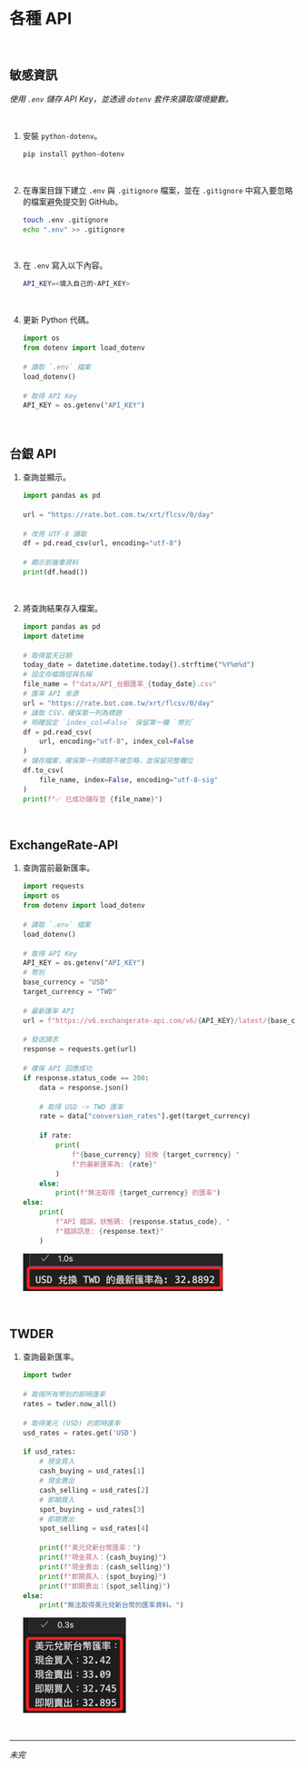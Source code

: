 # 各種 API

<br>

## 敏感資訊

_使用 `.env` 儲存 API Key，並透過 `dotenv` 套件來讀取環境變數。_

<br>

1. 安裝 `python-dotenv`。

    ```bash
    pip install python-dotenv
    ```

<br>

2. 在專案目錄下建立 `.env` 與 `.gitignore` 檔案，並在 `.gitignore` 中寫入要忽略的檔案避免提交到 GitHub。

    ```bash
    touch .env .gitignore
    echo ".env" >> .gitignore
    ```

<br>

3. 在 `.env` 寫入以下內容。

    ```bash
    API_KEY=<填入自己的-API_KEY>
    ```

<br>

4. 更新 Python 代碼。

    ```python
    import os
    from dotenv import load_dotenv

    # 讀取 `.env` 檔案
    load_dotenv()

    # 取得 API Key
    API_KEY = os.getenv("API_KEY")
    ```

<br>

## 台銀 API

1. 查詢並顯示。

    ```python
    import pandas as pd

    url = "https://rate.bot.com.tw/xrt/flcsv/0/day"

    # 改用 UTF-8 讀取
    df = pd.read_csv(url, encoding="utf-8")

    # 顯示前幾筆資料
    print(df.head())
    ```

<br>

2. 將查詢結果存入檔案。

    ```python
    import pandas as pd
    import datetime

    # 取得當天日期
    today_date = datetime.datetime.today().strftime("%Y%m%d")
    # 設定存檔路徑與名稱
    file_name = f"data/API_台銀匯率_{today_date}.csv"
    # 匯率 API 來源
    url = "https://rate.bot.com.tw/xrt/flcsv/0/day"
    # 讀取 CSV，確保第一列為標題
    # 明確設定 `index_col=False` 保留第一欄 `幣別`
    df = pd.read_csv(
        url, encoding="utf-8", index_col=False
    )
    # 儲存檔案，確保第一列標題不被忽略，並保留完整欄位
    df.to_csv(
        file_name, index=False, encoding="utf-8-sig"
    )
    print(f"✅ 已成功儲存至 {file_name}")
    ```

<br>

## ExchangeRate-API

1. 查詢當前最新匯率。

    ```python
    import requests
    import os
    from dotenv import load_dotenv

    # 讀取 `.env` 檔案
    load_dotenv()

    # 取得 API Key
    API_KEY = os.getenv("API_KEY")
    # 幣別
    base_currency = "USD"
    target_currency = "TWD"

    # 最新匯率 API
    url = f"https://v6.exchangerate-api.com/v6/{API_KEY}/latest/{base_currency}"

    # 發送請求
    response = requests.get(url)

    # 確保 API 回應成功
    if response.status_code == 200:
        data = response.json()

        # 取得 USD -> TWD 匯率
        rate = data["conversion_rates"].get(target_currency)

        if rate:
            print(
                f"{base_currency} 兌換 {target_currency} "
                f"的最新匯率為: {rate}"
            )
        else:
            print(f"無法取得 {target_currency} 的匯率")
    else:
        print(
            f"API 錯誤，狀態碼: {response.status_code}, "
            f"錯誤訊息: {response.text}"
        )
    ```

    ![](images/img_14.png)

<br>

## TWDER

1. 查詢最新匯率。

    ```python
    import twder

    # 取得所有幣別的即時匯率
    rates = twder.now_all()

    # 取得美元 (USD) 的即時匯率
    usd_rates = rates.get('USD')

    if usd_rates:
        # 現金買入
        cash_buying = usd_rates[1]
        # 現金賣出
        cash_selling = usd_rates[2]
        # 即期買入
        spot_buying = usd_rates[3]
        # 即期賣出
        spot_selling = usd_rates[4]

        print(f"美元兌新台幣匯率：")
        print(f"現金買入：{cash_buying}")
        print(f"現金賣出：{cash_selling}")
        print(f"即期買入：{spot_buying}")
        print(f"即期賣出：{spot_selling}")
    else:
        print("無法取得美元兌新台幣的匯率資料。")
    ```

    ![](images/img_15.png)

<br>

___

_未完_